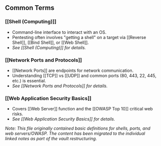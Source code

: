 ## Common Terms

### [[Shell (Computing)]]

*   Command-line interface to interact with an OS.
*   Pentesting often involves "getting a shell" on a target via [[Reverse Shell]], [[Bind Shell]], or [[Web Shell]].
*   *See [[Shell (Computing)]] for details.*

### [[Network Ports and Protocols]]

*   [[Network Ports]] are endpoints for network communication.
*   Understanding [[TCP]] vs [[UDP]] and common ports (80, 443, 22, 445, etc.) is essential.
*   *See [[Network Ports and Protocols]] for details.*

### [[Web Application Security Basics]]

*   Covers [[Web Server]] function and the [[OWASP Top 10]] critical web risks.
*   *See [[Web Application Security Basics]] for details.*

*Note: This file originally contained basic definitions for shells, ports, and web servers/OWASP. The content has been migrated to the individual linked notes as part of the vault restructuring.*